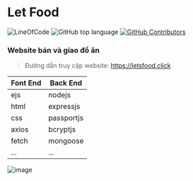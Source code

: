 # Let Food
![LineOfCode](https://tokei.rs/b1/github/d4rtj/Lets-Food?category=code)
![GitHub top language](https://img.shields.io/github/languages/top/d4rtj/Lets-Food?style=flat-square)
[![GitHub Contributors](https://img.shields.io/github/contributors/d4rtj/Lets-Food.svg?style=flat-square)](https://github.com/d4rtj/Lets-Food/graphs/contributors)

### Website bán và giao đồ ăn 

> Đường dẫn truy cập website: https://letsfood.click <br>

| Font End | Back End |           
|--- | --- |                    
| ejs | nodejs |              
| html | expressjs |
| css | passportjs |
| axios | bcryptjs |
| fetch | mongoose |
| ... | ... |

![image](https://media.discordapp.net/attachments/1028641618498170971/1031883368331231232/unknown.png?width=1440&height=583)
